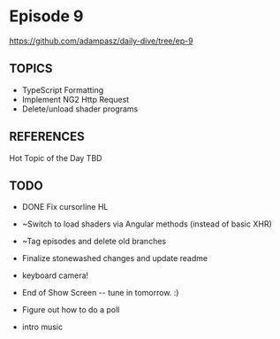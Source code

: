 # Episode 9
https://github.com/adampasz/daily-dive/tree/ep-9

## TOPICS
* TypeScript Formatting 
* Implement NG2 Http Request
* Delete/unload shader programs

## REFERENCES
Hot Topic of the Day
TBD

## TODO
* DONE Fix cursorline HL
* ~Switch to load shaders via Angular methods (instead of basic XHR)
* ~Tag episodes and delete old branches

* Finalize stonewashed changes and update readme
* keyboard camera!
* End of Show Screen -- tune in tomorrow. :)
* Figure out how to do a poll
* intro music

